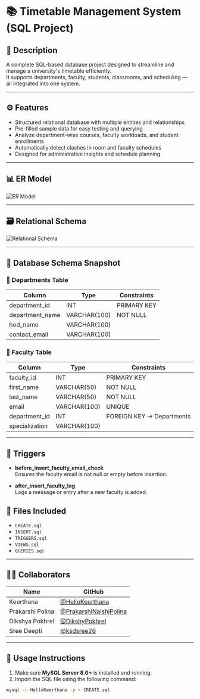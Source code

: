 # 📚 Timetable Management System (SQL Project)

## 📝 Description
A complete SQL-based database project designed to streamline and manage a university's timetable efficiently.  
It supports departments, faculty, students, classrooms, and scheduling — all integrated into one system.

---

## ⚙️ Features
- Structured relational database with multiple entities and relationships  
- Pre-filled sample data for easy testing and querying  
- Analyze department-wise courses, faculty workloads, and student enrollments  
- Automatically detect clashes in room and faculty schedules  
- Designed for administrative insights and schedule planning

---

## 📊 ER Model
<!-- Add ER model image here -->
![ER Model](https://github.com/user-attachments/assets/ea9c679d-cceb-4262-ac63-0d8b30309841)

---

## 🗃️ Relational Schema
<!-- Add relational schema image here -->
![Relational Schema](https://github.com/user-attachments/assets/d4424e36-9ed6-41a6-bb98-eed9cc7affad)


---

## 🧾 Database Schema Snapshot

### 🔹 Departments Table

| Column           | Type           | Constraints    |
|------------------|----------------|----------------|
| department_id    | INT            | PRIMARY KEY    |
| department_name  | VARCHAR(100)   | NOT NULL       |
| hod_name         | VARCHAR(100)   |                |
| contact_email    | VARCHAR(100)   |                |

### 🔹 Faculty Table

| Column           | Type           | Constraints             |
|------------------|----------------|--------------------------|
| faculty_id       | INT            | PRIMARY KEY              |
| first_name       | VARCHAR(50)    | NOT NULL                 |
| last_name        | VARCHAR(50)    | NOT NULL                 |
| email            | VARCHAR(100)   | UNIQUE                   |
| department_id    | INT            | FOREIGN KEY → Departments|
| specialization   | VARCHAR(100)   |                          |

---

## 🔁 Triggers

- **before_insert_faculty_email_check**  
  Ensures the faculty email is not null or empty before insertion.

- **after_insert_faculty_log**  
  Logs a message or entry after a new faculty is added.

## 📁 Files Included
- `CREATE.sql`
- `INSERT.sql`
- `TRIGGERS.sql`
- `VIEWS.sql`
- `QUERIES.sql`
---

## 👩‍💻 Collaborators

| Name              | GitHub                          |
|-------------------|----------------------------------|
| Keerthana         | [@HelloKeerthana](https://github.com/HelloKeerthana) |
| Prakarshi Polina  | [@PrakarshiNaishiPolina](https://github.com/PrakarshiNaishiPolina) |
| Dikshya Pokhrel   | [@DikshyPokhrel](https://github.com/DikshyPokhrel) |
| Sree Deepti       | [@ksdsree26](https://github.com/ksdsree26) |

---

## 🚀 Usage Instructions
1. Make sure **MySQL Server 8.0+** is installed and running.
2. Import the SQL file using the following command:

```bash
mysql -u HelloKeerthana -p < CREATE.sql
